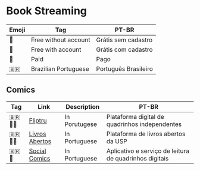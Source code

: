 # Book Streaming

| Emoji | Tag                  | PT-BR                |
| ----- | -------------------- | -------------------- |
| 🎁    | Free without account | Grátis sem cadastro  |
| 🪪    | Free with account    | Grátis com cadastro  |
| 💸    | Paid                 | Pago                 |
| 🇧🇷  | Brazilian Portuguese | Português Brasileiro |

## Comics

| Tag    | Link                                             | Description   | PT-BR                                                  |
| ------ | ------------------------------------------------ | ------------- | ------------------------------------------------------ |
| 🇧🇷🎁💸 | [Fliptru](https://fliptru.com.br) | In Porutugese | Plataforma digital de quadrinhos independentes |
| 🇧🇷🎁💸 | [Livros Abertos](https://www.livrosabertos.abcd.usp.br/portaldelivrosUSP/catalog) | In Portuguese | Plataforma de livros abertos da USP |
| 🇧🇷💸 | [Social Comics](https://www.socialcomics.com.br) | In Portuguese | Aplicativo e serviço de leitura de quadrinhos digitais |


